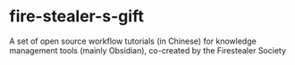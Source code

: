 # fire-stealer-s-gift
A set of open source workflow tutorials (in Chinese) for knowledge management tools (mainly Obsidian), co-created by the Firestealer Society
